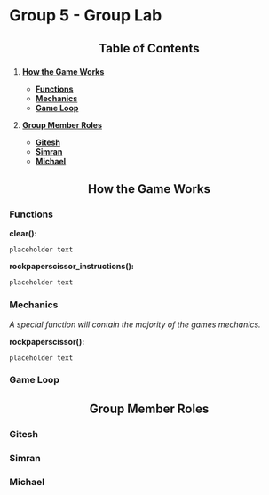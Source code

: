 # Group 5 - Group Lab

## <p style="text-align: center;">Table of Contents</p>
1. [**How the Game Works**](#game)
   
   * [**Functions**](#func)
   * [**Mechanics**](#mech)
   * [**Game Loop**](#loop)

2. [**Group Member Roles**](group)
    
    * [**Gitesh**](#G)
    * [**Simran**](#S)
    * [**Michael**](#M)

## <p style="text-align: center;"> How the Game Works </p> <a name="game"> </a>

### Functions <a name="func"> </a>
**clear():**

    placeholder text

**rockpaperscissor_instructions():**

    placeholder text

### Mechanics <a name="mech"> </a>
*A special function will contain the majority of the games mechanics.*

**rockpaperscissor():**

    placeholder text    

### Game Loop <a name="loop"> </a>

## <p style="text-align: center;"> Group Member Roles </p> <a name="group"> </a>

### Gitesh <a name="G"> </a>

### Simran <a name="S"> </a>

### Michael <a name="M"> </a>